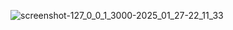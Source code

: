 ![screenshot-127_0_0_1_3000-2025_01_27-22_11_33](https://github.com/user-attachments/assets/a06606c3-c4bc-4505-9f48-99108b333528)
